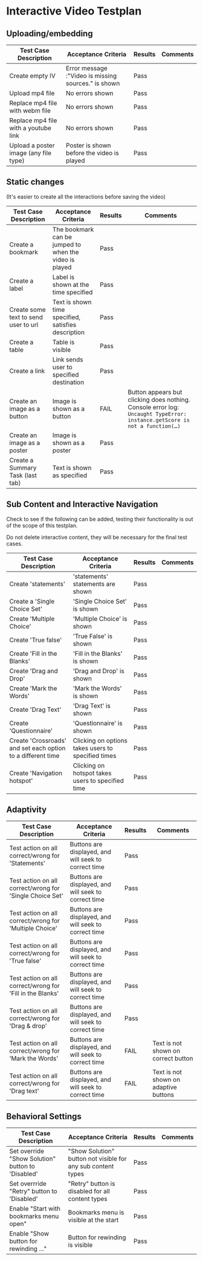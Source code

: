 # Interactive Video Testplan

## Uploading/embedding 

Test Case Description                 | Acceptance Criteria                                 | Results | Comments
------------------------------------- | ----------------------------------------------------| --------| --------
Create empty IV                       | Error message :"Video is missing sources." is shown | Pass    |  
Upload mp4 file  		                  | No errors shown                                     | Pass    |
Replace mp4 file with webm file       | No errors shown                                     | Pass    |
Replace mp4 file with a youtube link  | No errors shown                                     | Pass    |
Upload a poster image (any file type) | Poster is shown before the video is played          | Pass    |


## Static changes

(It's easier to create all the interactions before saving the video) 

Test Case Description                 | Acceptance Criteria                                    | Results | Comments
------------------------------------- | -------------------------------------------------------| --------| --------
Create a bookmark                     | The bookmark can be jumped to when the video is played | Pass    |
Create a label                        | Label is shown at the time specified                   | Pass    |
Create some text to send user to url  | Text is shown time specified, satisfies description    | Pass    |
Create a table                        | Table is visible                                       | Pass    |
Create a link                         | Link sends user to specified destination               | Pass    |
Create an image as a button           | Image is shown as a button                             | FAIL    | Button appears but clicking does nothing. Console error log: ```Uncaught TypeError: instance.getScore is not a function(…)```
Create an image as a poster           | Image is shown as a poster                             | Pass    |
Create a Summary Task (last tab)      | Text is shown as specified                             | Pass    |



## Sub Content and Interactive Navigation

Check to see if the following can be added, testing their functionality is out of the scope of this testplan. 

Do not delete interactive content, they will be necessary for the final test cases.


Test Case Description        | Acceptance Criteria                               | Results | Comments
---------------------------- | --------------------------------------------------| --------| --------
Create 'statements'          | 'statements' statements are shown                 | Pass    |
Create a 'Single Choice Set' | 'Single Choice Set' is shown                      | Pass    |
Create 'Multiple Choice'     | 'Multiple Choice' is shown                        | Pass    |
Create 'True false'          | 'True False' is shown                             | Pass    |
Create 'Fill in the Blanks'  | 'Fill in the Blanks' is shown                     | Pass    | 
Create 'Drag and Drop'       | 'Drag and Drop' is shown                          | Pass    |
Create 'Mark the Words'      | 'Mark the Words' is shown                         | Pass    |
Create 'Drag Text'           | 'Drag Text' is shown                              | Pass    |
Create 'Questionnaire'       | 'Questionnaire' is shown                          | Pass    |
Create 'Crossroads' and set each option to a different time | Clicking on options takes users to specified times | Pass
Create 'Navigation hotspot'  | Clicking on hotspot takes users to specified time | Pass

## Adaptivity

Test Case Description                                     | Acceptance Criteria                         | Results | Comments
--------------------------------------------------------- | --------------------------------------------| --------| --------
Test action on all correct/wrong for 'Statements'         | Buttons are displayed, and will seek to correct time | Pass    |
Test action on all correct/wrong for 'Single Choice Set'  | Buttons are displayed, and will seek to correct time | Pass    |
Test action on all correct/wrong for 'Multiple Choice'    | Buttons are displayed, and will seek to correct time | Pass    |
Test action on all correct/wrong for 'True false'         | Buttons are displayed, and will seek to correct time | Pass    |
Test action on all correct/wrong for 'Fill in the Blanks' | Buttons are displayed, and will seek to correct time | Pass    |
Test action on all correct/wrong for 'Drag & drop'        | Buttons are displayed, and will seek to correct time | Pass    |
Test action on all correct/wrong for 'Mark the Words'     | Buttons are displayed, and will seek to correct time | FAIL    | Text is not shown on correct button 
Test action on all correct/wrong for 'Drag text'          | Buttons are displayed, and will seek to correct time | FAIL    | Text is not shown on adaptive buttons

## Behavioral Settings


Test Case Description                            | Acceptance Criteria                                          | Results | Comments
------------------------------------------------ | -------------------------------------------------------------| --------| --------
Set override "Show Solution" button to 'Disabled'| "Show Solution" button not visible for any sub content types | Pass    | 
Set overrride "Retry" button to 'Disabled'       | "Retry" button is disabled for all content types             | Pass    |
Enable "Start with bookmarks menu open"          | Bookmarks menu is visible at the start                       | Pass    |
Enable "Show button for rewinding ..."           | Button for rewinding is visible                              | Pass    |
